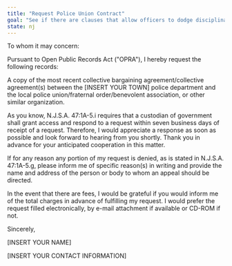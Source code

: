 ```yaml
---
title: "Request Police Union Contract"
goal: "See if there are clauses that allow officers to dodge disciplinary and legal actions"
state: nj
---
```

To whom it may concern:

Pursuant to Open Public Records Act ("OPRA"), I hereby request the following records:

A copy of the most recent collective bargaining agreement/collective agreement(s) between the [INSERT YOUR TOWN] police department and the local police union/fraternal order/benevolent association, or other similar organization.

As you know, N.J.S.A. 47:1A-5.i requires that a custodian of government shall grant access and respond to a request within seven business days of receipt of a request. Therefore, I would appreciate a response as soon as possible and look forward to hearing from you shortly. Thank you in advance for your anticipated cooperation in this matter.

If for any reason any portion of my request is denied, as is stated in N.J.S.A. 47:1A-5.g, please inform me of specific reason(s) in writing and provide the name and address of the person or body to whom an appeal should be directed.

In the event that there are fees, I would be grateful if you would inform me of the total charges in advance of fulfilling my request. I would prefer the request filled electronically, by e-mail attachment if available or CD-ROM if not.

Sincerely,

[INSERT YOUR NAME]

[INSERT YOUR CONTACT INFORMATION]